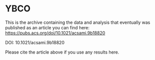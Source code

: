 # YBCO

This is the archive containing the data and analysis that eventually was published as an article you can find here: https://pubs.acs.org/doi/10.1021/acsami.9b18820

DOI: 10.1021/acsami.9b18820

Please cite the article above if you use any results here.
